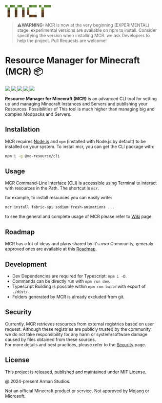 <img height="40" alt="MCR" src="./assets/mcr-logo.png" />

> **⚠️WARNING:**
> MCR is now at the very beginning (EXPERIMENTAL) stage.
> experimental versions are available on npm to install.
Consider specifying the version when installing MCR.
> we ask Developers to help the project. Pull Requests are welcome!

# Resource Manager for Minecraft (MCR) 📦

<a href="https://discord.com/invite/z94zBybbhX">
    <img src="https://img.shields.io/badge/Discord-Click_Here-5865F2?style=flat-square&logo=discord&logoColor=white" />
</a>
<a href="https://www.npmjs.com/package/@mc-resource/cli">
    <img src="https://img.shields.io/badge/npm-%40mc--resource%2Fcli-red?style=flat-square&logo=npm" />
</a>
<a href="https://www.npmjs.com/package/@mc-resource/cli">
    <img src="https://img.shields.io/npm/dm/%40mc-resource%2Fcli?style=flat-square&label=Downloads&color=purple">
</a>
<a href="https://www.npmjs.com/package/@mc-resource/cli">
    <img src="https://img.shields.io/npm/v/@mc-resource/cli/latest?link=https://www.npmjs.com/package/@mc-resource/cli&color=emerald&label=Latest&style=flat-square" />
</a>
<a href="https://www.npmjs.com/package/@mc-resource/cli">
    <img src="https://img.shields.io/npm/v/@mc-resource/cli/experimental?label=Experimental&link=https://www.npmjs.com/package/@mc-resource/cli&style=flat-square" />
</a>



**Resource Manager for Minecraft (MCR)** is an advanced CLI tool for setting up and managing Minecraft Instances and Servers and publishing your Resources. Possibilities of
This tool is much higher than managing big and complex Modpacks and Servers.

## Installation

MCR requires [Node.js](https://nodejs.org/) and `npm` (installed with Node.js by default) to be installed on your system. To install mcr, you can get the CLI package with:

```bash
npm i -g @mc-resource/cli
```

## Usage

MCR Command-Line Interface (CLI) is accessible using Terminal to interact with resources in the Path.
The shortcut is `mcr`.

for example, to install resources you can easily write: 
```bash
mcr install fabric-api sodium fresh-animations ...
```

to see the general and complete usage of MCR please refer to [Wiki](https://github.com/mc-resource/cli/wiki) page.


## Roadmap
MCR has a lot of ideas and plans shared by it's own Community, generaly approved ones are available at this [Roadmap](https://github.com/mc-resource/cli/wiki/Roadmap).

## Development
- Dev Dependencies are required for Typescript: `npm i -D`.
- Commands can be directly run with `npm run dev`.
- Typescript Building is possible within `npm run build` with export of `./dist/`.
- Folders generated by MCR is already excluded from git.

## Security
Currently, MCR retrieves resources from external registries based on user request. Although these registries are publicly trusted by the community, we do not take responsibility for any harm or system/software damage caused by files obtained from these sources.  
For more details and best practices, please refer to the [Security](https://github.com/mc-resource/cli/wiki/Security) page.

## License 
This project is released, published and maintained under MIT License.

@ 2024-present Arman Studios.

Not an official Minecraft product or service. Not approved by Mojang or Microsoft.